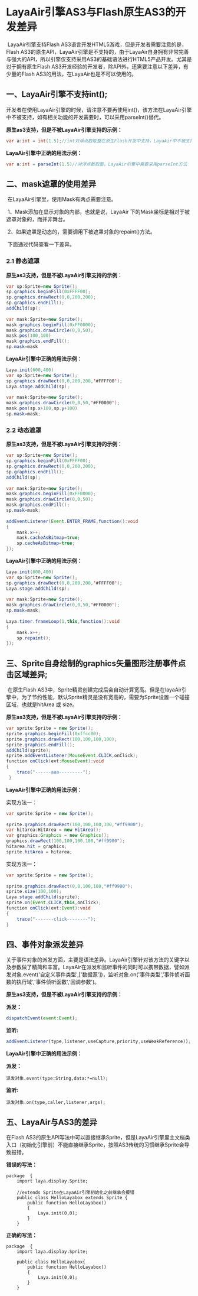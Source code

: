 # LayaAir引擎AS3与Flash原生AS3的开发差异

​        LayaAir引擎支持Flash AS3语言开发HTML5游戏，但是开发者需要注意的是，Flash AS3的原生API，LayaAir引擎是不支持的，由于LayaAir自身拥有非常完善与强大的API，所以引擎仅支持采用AS3的基础语法进行HTML5产品开发。尤其是对于拥有原生Flash AS3开发经验的开发者，除API外，还需要注意以下差异，有少量的Flash AS3的用法，在LayaAir也是不可以使用的。



## 一、LayaAir引擎不支持int();

​        开发者在使用LayaAir引擎的时候，请注意不要再使用int()，该方法在LayaAir引擎中不被支持，如有相关功能的开发需要时，可以采用parseInt()替代。

**原生as3支持，但是不被LayaAir引擎支持的示例：**

```java
var a:int = int(1.5);//int对浮点数取整在原生Flash开发中支持，LayaAir中不被支持
```

**LayaAir引擎中正确的用法示例：**

```java
var a:int = parseInt(1.5)//对浮点数取整，LayaAir引擎中需要采用parseInt方法
```





## 二、mask遮罩的使用差异

​       在LayaAir引擎里，使用Mask有两点需要注意。

​        1、Mask添加在显示对象的内部，也就是说，LayaAir 下的Mask坐标是相对于被遮罩对象的，而并非舞台。

​        2、如果遮罩是动态的，需要调用下被遮罩对象的repaint()方法。

​        下面通过代码查看一下差异。



### 2.1 静态遮罩

**原生as3支持，但是不被LayaAir引擎支持的示例：**

```java
var sp:Sprite=new Sprite();
sp.graphics.beginFill(0xFFFF00);
sp.graphics.drawRect(0,0,200,200);
sp.graphics.endFill();
addChild(sp);
 
var mask:Sprite=new Sprite();
mask.graphics.beginFill(0xFF0000);
mask.graphics.drawCircle(0,0,50);
mask.pos(100,100)
mask.graphics.endFill();
sp.mask=mask
```



**LayaAir引擎中正确的用法示例：**

```java
Laya.init(600,400)
var sp:Sprite=new Sprite();
sp.graphics.drawRect(0,0,200,200,'#FFFF00');
Laya.stage.addChild(sp);
 
var mask:Sprite=new Sprite();
mask.graphics.drawCircle(0,0,50,'#FF0000');
mask.pos(sp.x+100,sp.y+100)
sp.mask=mask;
```



### 2.2 动态遮罩

**原生as3支持，但是不被LayaAir引擎支持的示例：**

```java
var sp:Sprite=new Sprite();
sp.graphics.beginFill(0xFFFF00);
sp.graphics.drawRect(0,0,200,200);
sp.graphics.endFill();
addChild(sp);
 
var mask:Sprite=new Sprite();
mask.graphics.beginFill(0xFF0000);
mask.graphics.drawCircle(0,0,50);
mask.graphics.endFill();
sp.mask=mask;
 
addEventListener(Event.ENTER_FRAME,function():void
{
    mask.x++;
    mask.cacheAsBitmap=true;
    sp.cacheAsBitmap=true;
});
```



**LayaAir引擎中正确的用法示例：**

```java
Laya.init(600,400)
var sp:Sprite=new Sprite();
sp.graphics.drawRect(0,0,200,200,'#FFFF00');
Laya.stage.addChild(sp);
 
var mask:Sprite=new Sprite();
mask.graphics.drawCircle(0,0,50,'#FF0000');
sp.mask=mask;
 
Laya.timer.frameLoop(1,this,function():void
{
    mask.x++;
    sp.repaint();
});
```



## 三、Sprite自身绘制的graphics矢量图形注册事件点击区域差异;

​        在原生Flash AS3中，Sprite精灵创建完成后会自动计算宽高。但是在layaAir引擎中，为了节约性能，默认Sprite精灵是没有宽高的，需要为Sprite设置一个碰撞区域，也就是hitArea 或 size。



**原生as3支持，但是不被LayaAir引擎支持的示例：**

```java
var sprite:Sprite = new Sprite();
sprite.graphics.beginFill(0xffcc00);
sprite.graphics.drawRect(100,100,100,100);
sprite.graphics.endFill();
addChild(sprite);
sprite.addEventListener(MouseEvent.CLICK,onClick);
function onClick(evt:MouseEvent):void
{
    trace("------aaa---------");
 }
```



**LayaAir引擎中正确的用法示例：**

实现方法一：

```java
var sprite:Sprite = new Sprite();
 
sprite.graphics.drawRect(100,100,100,100,"#ff9900");
var hitarea:HitArea = new HitArea();
var graphics:Graphics = new Graphics();
graphics.drawRect(100,100,100,100,"#ff9900");
hitarea.hit = graphics;
sprite.hitArea = hitarea;
```

实现方法一：

```java
var sprite:Sprite = new Sprite();
 
sprite.graphics.drawRect(0,0,100,100,"#ff9900");
sprite.size(100,100);
Laya.stage.addChild(sprite);
sprite.on(Event.CLICK,this,onClick);
function onClick(evt:Event):void
{
    trace("-------click--------");
}
```



## 四、事件对象派发差异

​        关于事件对象的派发方面，主要是语法差异。LayaAir引擎针对该方法的关键字以及参数做了精简和丰富。LayaAir在派发和监听事件的同时可以携带数据，譬如派发对象.event('自定义事件类型',['数据源'])，监听对象.on('事件类型','事件侦听函数的执行域','事件侦听函数','回调参数')。



**原生as3支持，但是不被LayaAir引擎支持的示例：**

**派发：**

```javascript
dispatchEvent(event:Event);
```

**监听:**  

```javascript
addEventListener(type,listener,useCapture,priority,useWeakReference));
```



**LayaAir引擎中正确的用法示例：**

**派发：**

```
派发对象.event(type:String,data:*=null);
```

**监听:**  

```
派发对象.on(type,caller,listener,args);
```



## **五、LayaAir与AS3的差异**

在Flash AS3的原生API写法中可以直接继承Sprite，但是LayaAir引擎里主文档类入口（初始化引擎前）不能直接继承Sprite，按照AS3传统的习惯继承Sprite会导致报错。



**错误的写法：**

```
package  {
    import laya.display.Sprite;
     
    //extends Sprite在LayaAir引擎初始化之前继承会报错
    public class HelloLayabox extends Sprite {
        public function HelloLayabox() 
        {
            Laya.init(0,0);
        }
    }
```



**正确的写法：**

```
package  {
    import laya.display.Sprite;
      
    public class HelloLayabox{
        public function HelloLayabox() 
        {
            Laya.init(0,0);
        }
    }
```





